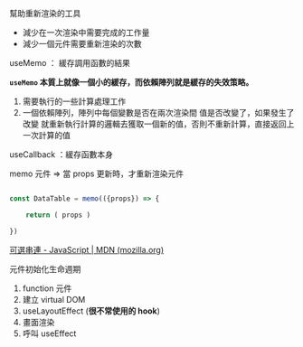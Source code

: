

幫助重新渲染的工具
- 減少在一次渲染中需要完成的工作量
- 減少一個元件需要重新渲染的次數

useMemo ： 緩存調用函數的結果

**`useMemo` 本質上就像一個小的緩存，而依賴陣列就是緩存的失效策略。**
1. 需要執行的一些計算處理工作
2. 一個依賴陣列，陣列中每個變數是否在兩次渲染間 值是否改變了，如果發生了改變 就重新執行計算的邏輯去獲取一個新的值，否則不重新計算，直接返回上一次計算的值


useCallback ：緩存函數本身

memo 元件 => 當 props 更新時，才重新渲染元件

```js

const DataTable = memo(({props}) => {

	return ( props )

})
```



[可選串連 - JavaScript | MDN (mozilla.org)](https://developer.mozilla.org/zh-TW/docs/Web/JavaScript/Reference/Operators/Optional_chaining)

元件初始化生命週期
1. function 元件
2. 建立 virtual DOM
3. useLayoutEffect (**很不常使用的 hook**)
4. 畫面渲染
5. 呼叫 useEffect